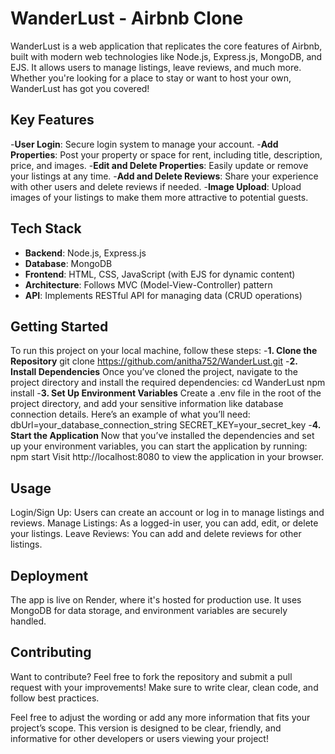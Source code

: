 # WanderLust - Airbnb Clone
WanderLust is a web application that replicates the core features of Airbnb, built with modern web technologies like Node.js, Express.js, MongoDB, and EJS. It allows users to manage listings, leave reviews, and much more. Whether you're looking for a place to stay or want to host your own, WanderLust has got you covered!

## Key Features
-**User Login**: Secure login system to manage your account.
-**Add Properties**: Post your property or space for rent, including title, description, price, and images.
-**Edit and Delete Properties**: Easily update or remove your listings at any time.
-**Add and Delete Reviews**: Share your experience with other users and delete reviews if needed.
-**Image Upload**: Upload images of your listings to make them more attractive to potential guests.

## Tech Stack
- **Backend**: Node.js, Express.js
- **Database**: MongoDB
- **Frontend**: HTML, CSS, JavaScript (with EJS for dynamic content)
- **Architecture**: Follows MVC (Model-View-Controller) pattern
- **API**: Implements RESTful API for managing data (CRUD operations)

## Getting Started
To run this project on your local machine, follow these steps:
-**1. Clone the Repository**
git clone https://github.com/anitha752/WanderLust.git
 -**2. Install Dependencies**
Once you’ve cloned the project, navigate to the project directory and install the required dependencies:
cd WanderLust
npm install
-**3. Set Up Environment Variables**
Create a .env file in the root of the project directory, and add your sensitive information like database connection details. Here’s an example of what you’ll need:
dbUrl=your_database_connection_string
SECRET_KEY=your_secret_key
 -**4. Start the Application**
Now that you’ve installed the dependencies and set up your environment variables, you can start the application by running:
npm start
Visit http://localhost:8080 to view the application in your browser.

## Usage
Login/Sign Up: Users can create an account or log in to manage listings and reviews.
Manage Listings: As a logged-in user, you can add, edit, or delete your listings.
Leave Reviews: You can add and delete reviews for other listings.

## Deployment
The app is live on Render, where it's hosted for production use. It uses MongoDB for data storage, and environment variables are securely handled.

## Contributing
Want to contribute? Feel free to fork the repository and submit a pull request with your improvements! Make sure to write clear, clean code, and follow best practices.

Feel free to adjust the wording or add any more information that fits your project’s scope. This version is designed to be clear, friendly, and informative for other developers or users viewing your project!
